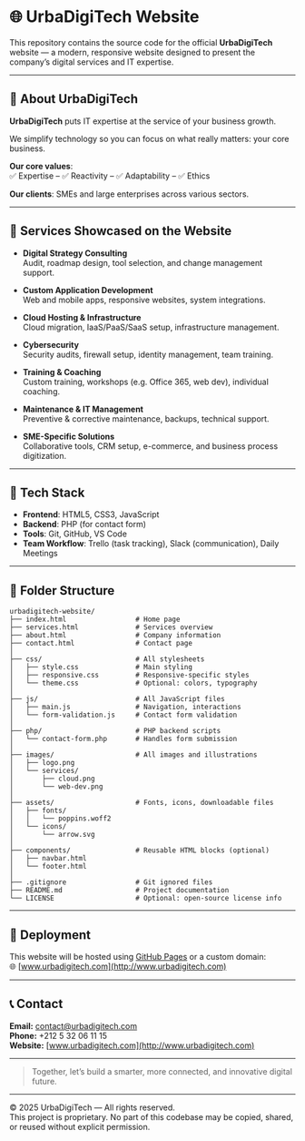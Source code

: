 # 🌐 UrbaDigiTech Website

This repository contains the source code for the official **UrbaDigiTech** website — a modern, responsive website designed to present the company’s digital services and IT expertise.

---

## 🧾 About UrbaDigiTech

**UrbaDigiTech** puts IT expertise at the service of your business growth.

We simplify technology so you can focus on what really matters: your core business.

**Our core values**:  
✅ Expertise – ✅ Reactivity – ✅ Adaptability – ✅ Ethics

**Our clients**: SMEs and large enterprises across various sectors.

---

## 💼 Services Showcased on the Website

- **Digital Strategy Consulting**  
  Audit, roadmap design, tool selection, and change management support.

- **Custom Application Development**  
  Web and mobile apps, responsive websites, system integrations.

- **Cloud Hosting & Infrastructure**  
  Cloud migration, IaaS/PaaS/SaaS setup, infrastructure management.

- **Cybersecurity**  
  Security audits, firewall setup, identity management, team training.

- **Training & Coaching**  
  Custom training, workshops (e.g. Office 365, web dev), individual coaching.

- **Maintenance & IT Management**  
  Preventive & corrective maintenance, backups, technical support.

- **SME-Specific Solutions**  
  Collaborative tools, CRM setup, e-commerce, and business process digitization.

---

## 🧰 Tech Stack

- **Frontend**: HTML5, CSS3, JavaScript  
- **Backend**: PHP (for contact form)  
- **Tools**: Git, GitHub, VS Code  
- **Team Workflow**: Trello (task tracking), Slack (communication), Daily Meetings

---

## 📁 Folder Structure

```text
urbadigitech-website/
├── index.html                 # Home page
├── services.html              # Services overview
├── about.html                 # Company information
├── contact.html               # Contact page
│
├── css/                       # All stylesheets
│   ├── style.css              # Main styling
│   ├── responsive.css         # Responsive-specific styles
│   └── theme.css              # Optional: colors, typography
│
├── js/                        # All JavaScript files
│   ├── main.js                # Navigation, interactions
│   └── form-validation.js     # Contact form validation
│
├── php/                       # PHP backend scripts
│   └── contact-form.php       # Handles form submission
│
├── images/                    # All images and illustrations
│   ├── logo.png
│   └── services/
│       ├── cloud.png
│       └── web-dev.png
│
├── assets/                    # Fonts, icons, downloadable files
│   ├── fonts/
│   │   └── poppins.woff2
│   └── icons/
│       └── arrow.svg
│
├── components/                # Reusable HTML blocks (optional)
│   ├── navbar.html
│   └── footer.html
│
├── .gitignore                 # Git ignored files
├── README.md                  # Project documentation
└── LICENSE                    # Optional: open-source license info
```


---

## 🚀 Deployment

This website will be hosted using [GitHub Pages](https://pages.github.com/) or a custom domain:  
🌐 [www.urbadigitech.com](http://www.urbadigitech.com)

---

## 📞 Contact

**Email:** contact@urbadigitech.com  
**Phone:** +212 5 32 06 11 15  
**Website:** [www.urbadigitech.com](http://www.urbadigitech.com)

---

> Together, let’s build a smarter, more connected, and innovative digital future.
---

© 2025 UrbaDigiTech — All rights reserved.  
This project is proprietary. No part of this codebase may be copied, shared, or reused without explicit permission.
